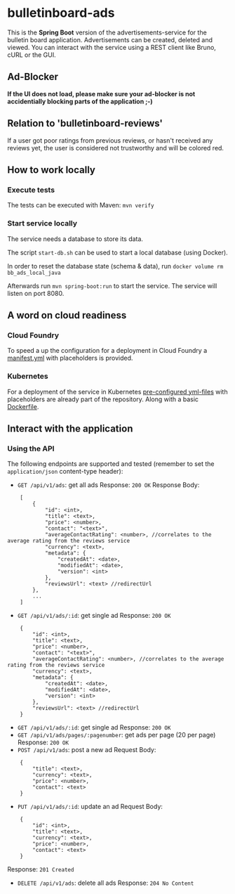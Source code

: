 # bulletinboard-ads
This is the **Spring Boot** version of the advertisements-service for the bulletin board application.
Advertisements can be created, deleted and viewed.
You can interact with the service using a REST client like Bruno, cURL or the GUI.

## Ad-Blocker
**If the UI does not load, please make sure your ad-blocker is not accidentially blocking parts of the application ;-)**

## Relation to 'bulletinboard-reviews'
If a user got poor ratings from previous reviews, or hasn't received any reviews yet, the user is considered not trustworthy and will be colored red.

## How to work locally
### Execute tests
The tests can be executed with Maven: `mvn verify`

### Start service locally
The service needs a database to store its data.

The script `start-db.sh` can be used to start a local database (using Docker).

In order to reset the database state (schema & data), run `docker volume rm bb_ads_local_java`

Afterwards run `mvn spring-boot:run` to start the service.
The service will listen on port 8080.

## A word on cloud readiness

### Cloud Foundry
To speed a up the configuration for a deployment in Cloud Foundry a [manifest.yml](manifest.yml) with placeholders is provided.

### Kubernetes
For a deployment of the service in Kubernetes [pre-configured yml-files](.k8s) with placeholders are already part of the repository.
Along with a basic [Dockerfile](Dockerfile).

## Interact with the application

### Using the API
The following endpoints are supported and tested (remember to set the `application/json` content-type header):
- `GET /api/v1/ads`: get all ads
  Response: `200 OK`
  Response Body:
```
    [
        {
            "id": <int>,
            "title": <text>,
            "price": <number>,
            "contact": "<text>",
            "averageContactRating": <number>, //correlates to the average rating from the reviews service
            "currency": <text>,
            "metadata": {
                "createdAt": <date>,
                "modifiedAt": <date>,
                "version": <int>
            },
            "reviewsUrl": <text> //redirectUrl
        },
        ...
    ]
```
- `GET /api/v1/ads/:id`: get single ad
  Response: `200 OK`
```
    {
        "id": <int>,
        "title": <text>,
        "price": <number>,
        "contact": "<text>",
        "averageContactRating": <number>, //correlates to the average rating from the reviews service
        "currency": <text>,
        "metadata": {
            "createdAt": <date>,
            "modifiedAt": <date>,
            "version": <int>
        },
        "reviewsUrl": <text> //redirectUrl
    }
```
- `GET /api/v1/ads/:id`: get single ad
  Response: `200 OK`
- `GET /api/v1/ads/pages/:pagenumber`: get ads per page (20 per page)
  Response: `200 OK`
- `POST /api/v1/ads`: post a new ad
  Request Body:
```
    {
        "title": <text>,
        "currency": <text>,
        "price": <number>,
        "contact": <text>
    }
```
- `PUT /api/v1/ads/:id`: update an ad
  Request Body:
```
    {
        "id": <int>,
        "title": <text>,
        "currency": <text>,
        "price": <number>,
        "contact": <text>
    }
```
  Response: `201 Created`
- `DELETE /api/v1/ads`: delete all ads
  Response: `204 No Content`

